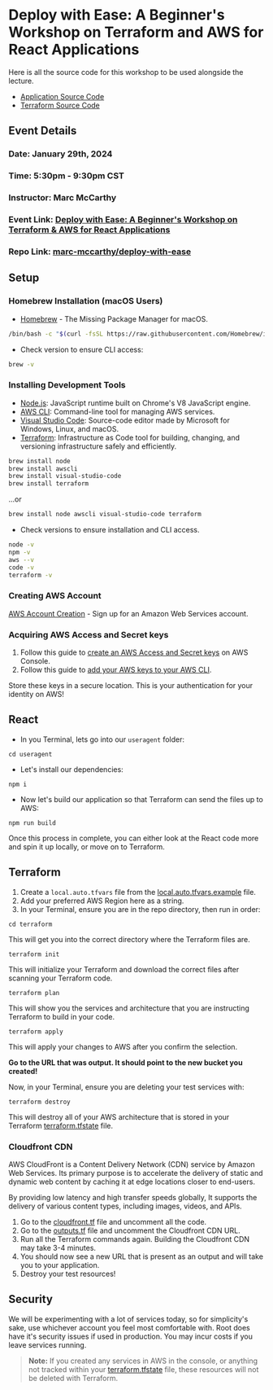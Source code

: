 # Deploy with Ease: A Beginner's Workshop on Terraform and AWS for React Applications

Here is all the source code for this workshop to be used alongside the lecture.

- [Application Source Code](./useragent)
- [Terraform Source Code](./terraform)

## Event Details

### Date: January 29th, 2024

### Time: 5:30pm - 9:30pm CST

### Instructor: Marc McCarthy

### Event Link: [Deploy with Ease: A Beginner's Workshop on Terraform & AWS for React Applications](https://www.eventbrite.com/e/deploy-with-ease-beginners-workshop-on-terraform-aws-for-react-websites-tickets-793500520417)

### Repo Link: [marc-mccarthy/deploy-with-ease](https://github.com/marc-mccarthy/deploy-with-ease)

## Setup

### Homebrew Installation (macOS Users)

- [Homebrew](https://brew.sh/) - The Missing Package Manager for macOS.

```zsh
/bin/bash -c "$(curl -fsSL https://raw.githubusercontent.com/Homebrew/install/HEAD/install.sh)"
```

- Check version to ensure CLI access:

```zsh
brew -v
```

### Installing Development Tools

- [Node.js](https://nodejs.org/): JavaScript runtime built on Chrome's V8 JavaScript engine.
- [AWS CLI](https://aws.amazon.com/cli/): Command-line tool for managing AWS services.
- [Visual Studio Code](https://code.visualstudio.com/): Source-code editor made by Microsoft for Windows, Linux, and macOS.
- [Terraform](https://www.terraform.io/downloads.html): Infrastructure as Code tool for building, changing, and versioning infrastructure safely and efficiently.
  
```zsh
brew install node
brew install awscli
brew install visual-studio-code
brew install terraform
```

...or

```zsh
brew install node awscli visual-studio-code terraform
```

- Check versions to ensure installation and CLI access.

```zsh
node -v
npm -v
aws --v
code -v
terraform -v
```

### Creating AWS Account

[AWS Account Creation](https://portal.aws.amazon.com/billing/signup) - Sign up for an Amazon Web Services account.

### Acquiring AWS Access and Secret keys

1. Follow this guide to [create an AWS Access and Secret keys](https://docs.aws.amazon.com/IAM/latest/UserGuide/id_credentials_access-keys.html#Using_CreateAccessKey) on AWS Console.
2. Follow this guide to [add your AWS keys to your AWS CLI](https://docs.aws.amazon.com/cli/latest/reference/configure/#examples).

Store these keys in a secure location. This is your authentication for your identity on AWS!

## React

- In you Terminal, lets go into our `useragent` folder:

```shell
cd useragent
```

- Let's install our dependencies:

```shell
npm i
```

- Now let's build our application so that Terraform can send the files up to AWS:

```shell
npm run build
```

Once this process in complete, you can either look at the React code more and spin it up locally, or move on to Terraform.

## Terraform

1. Create a `local.auto.tfvars` file from the [local.auto.tfvars.example](./local.auto.tfvars.example) file.
2. Add your preferred AWS Region here as a string.
4. In your Terminal, ensure you are in the repo directory, then run in order:

```shell
cd terraform
```

This will get you into the correct directory where the Terraform files are.

```hcl
terraform init
```

This will initialize your Terraform and download the correct files after scanning your Terraform code.

```hcl
terraform plan
```

This will show you the services and architecture that you are instructing Terraform to build in your code.

```hcl
terraform apply
```

This will apply your changes to AWS after you confirm the selection.

**Go to the URL that was output. It should point to the new bucket you created!**

Now, in your Terminal, ensure you are deleting your test services with:

```hcl
terraform destroy
```

This will destroy all of your AWS architecture that is stored in your Terraform [terraform.tfstate](./terraform.tfstate) file.

### Cloudfront CDN

AWS CloudFront is a Content Delivery Network (CDN) service by Amazon Web Services. Its primary purpose is to accelerate the delivery of static and dynamic web content by caching it at edge locations closer to end-users.

By providing low latency and high transfer speeds globally, It supports the delivery of various content types, including images, videos, and APIs.

1. Go to the [cloudfront.tf](./terraform/cloudfront.tf) file and uncomment all the code.
2. Go to the [outputs.tf](./terraform/outputs.tf) file and uncomment the Cloudfront CDN URL.
3. Run all the Terraform commands again. Building the Cloudfront CDN may take 3-4 minutes.
4. You should now see a new URL that is present as an output and will take you to your application.
5. Destroy your test resources!

## Security

We will be experimenting with a lot of services today, so for simplicity's sake, use whichever account you feel most comfortable with. Root does have it's security issues if used in production. You may incur costs if you leave services running.

> **Note:** If you created any services in AWS in the console, or anything not tracked within your [terraform.tfstate](./terraform.tfstate) file, these resources will not be deleted with Terraform.
